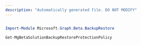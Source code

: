 ```yaml
---
description: "Automatically generated file. DO NOT MODIFY"
---
```


```powershell

Import-Module Microsoft.Graph.Beta.BackupRestore

Get-MgBetaSolutionBackupRestoreProtectionPolicy

```